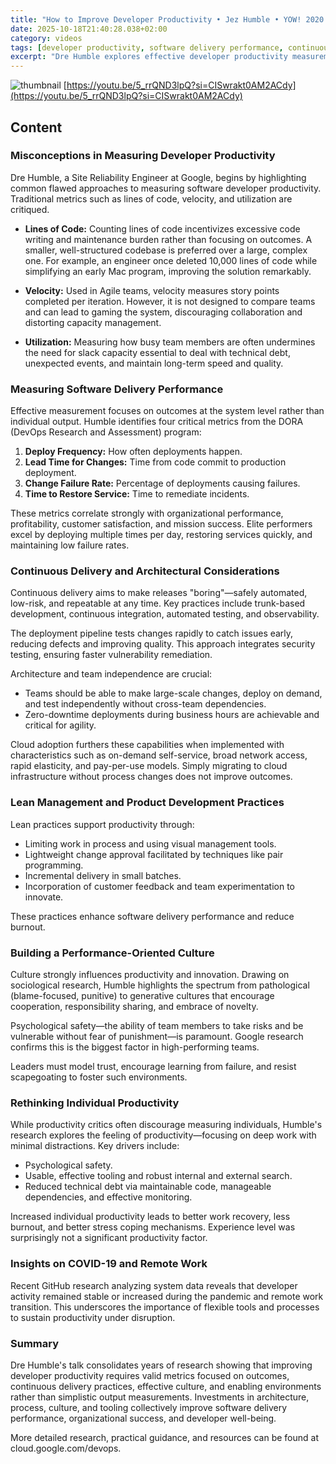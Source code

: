 ```yaml
---
title: "How to Improve Developer Productivity • Jez Humble • YOW! 2020 (en)"
date: 2025-10-18T21:40:28.038+02:00
category: videos
tags: [developer productivity, software delivery performance, continuous delivery, devops, lean management, software architecture, psychological safety, agile, cloud computing, remote work, COVID-19]
excerpt: "Dre Humble explores effective developer productivity measurement, continuous delivery, culture's impact, and how modern practices improve software delivery and organizational success."
---
```


![thumbnail](https://i.ytimg.com/vi/5_rrQND3lpQ/maxresdefault.jpg)
[https://youtu.be/5_rrQND3lpQ?si=CISwrakt0AM2ACdy](https://youtu.be/5_rrQND3lpQ?si=CISwrakt0AM2ACdy)

<!--- My thoughts -->

## Content

### Misconceptions in Measuring Developer Productivity
Dre Humble, a Site Reliability Engineer at Google, begins by highlighting common flawed approaches to measuring software developer productivity. Traditional metrics such as lines of code, velocity, and utilization are critiqued.

- **Lines of Code:** Counting lines of code incentivizes excessive code writing and maintenance burden rather than focusing on outcomes. A smaller, well-structured codebase is preferred over a large, complex one. For example, an engineer once deleted 10,000 lines of code while simplifying an early Mac program, improving the solution remarkably.

- **Velocity:** Used in Agile teams, velocity measures story points completed per iteration. However, it is not designed to compare teams and can lead to gaming the system, discouraging collaboration and distorting capacity management.

- **Utilization:** Measuring how busy team members are often undermines the need for slack capacity essential to deal with technical debt, unexpected events, and maintain long-term speed and quality.

### Measuring Software Delivery Performance
Effective measurement focuses on outcomes at the system level rather than individual output. Humble identifies four critical metrics from the DORA (DevOps Research and Assessment) program:

1. **Deploy Frequency:** How often deployments happen.
2. **Lead Time for Changes:** Time from code commit to production deployment.
3. **Change Failure Rate:** Percentage of deployments causing failures.
4. **Time to Restore Service:** Time to remediate incidents.

These metrics correlate strongly with organizational performance, profitability, customer satisfaction, and mission success. Elite performers excel by deploying multiple times per day, restoring services quickly, and maintaining low failure rates.

### Continuous Delivery and Architectural Considerations
Continuous delivery aims to make releases "boring"—safely automated, low-risk, and repeatable at any time. Key practices include trunk-based development, continuous integration, automated testing, and observability.

The deployment pipeline tests changes rapidly to catch issues early, reducing defects and improving quality. This approach integrates security testing, ensuring faster vulnerability remediation.

Architecture and team independence are crucial:

- Teams should be able to make large-scale changes, deploy on demand, and test independently without cross-team dependencies.
- Zero-downtime deployments during business hours are achievable and critical for agility.

Cloud adoption furthers these capabilities when implemented with characteristics such as on-demand self-service, broad network access, rapid elasticity, and pay-per-use models. Simply migrating to cloud infrastructure without process changes does not improve outcomes.

### Lean Management and Product Development Practices
Lean practices support productivity through:

- Limiting work in process and using visual management tools.
- Lightweight change approval facilitated by techniques like pair programming.
- Incremental delivery in small batches.
- Incorporation of customer feedback and team experimentation to innovate.

These practices enhance software delivery performance and reduce burnout.

### Building a Performance-Oriented Culture
Culture strongly influences productivity and innovation. Drawing on sociological research, Humble highlights the spectrum from pathological (blame-focused, punitive) to generative cultures that encourage cooperation, responsibility sharing, and embrace of novelty.

Psychological safety—the ability of team members to take risks and be vulnerable without fear of punishment—is paramount. Google research confirms this is the biggest factor in high-performing teams.

Leaders must model trust, encourage learning from failure, and resist scapegoating to foster such environments.

### Rethinking Individual Productivity
While productivity critics often discourage measuring individuals, Humble's research explores the feeling of productivity—focusing on deep work with minimal distractions. Key drivers include:

- Psychological safety.
- Usable, effective tooling and robust internal and external search.
- Reduced technical debt via maintainable code, manageable dependencies, and effective monitoring.

Increased individual productivity leads to better work recovery, less burnout, and better stress coping mechanisms. Experience level was surprisingly not a significant productivity factor.

### Insights on COVID-19 and Remote Work
Recent GitHub research analyzing system data reveals that developer activity remained stable or increased during the pandemic and remote work transition. This underscores the importance of flexible tools and processes to sustain productivity under disruption.

### Summary
Dre Humble's talk consolidates years of research showing that improving developer productivity requires valid metrics focused on outcomes, continuous delivery practices, effective culture, and enabling environments rather than simplistic output measurements. Investments in architecture, process, culture, and tooling collectively improve software delivery performance, organizational success, and developer well-being.

More detailed research, practical guidance, and resources can be found at cloud.google.com/devops.
